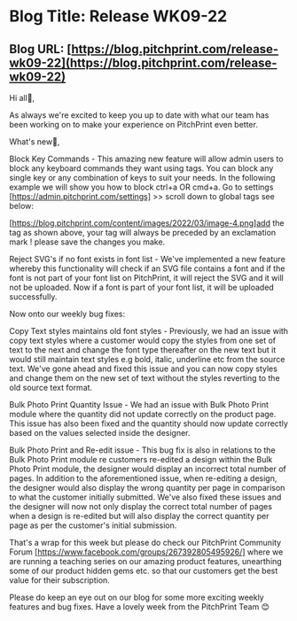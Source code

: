 # **Blog Title**: Release WK09-22

## **Blog URL**: [https://blog.pitchprint.com/release-wk09-22](https://blog.pitchprint.com/release-wk09-22)

Hi all👋,

As always we're excited to keep you up to date with what our team has been working on to make your experience on PitchPrint even better.

What's new🚀,

Block Key Commands - This amazing new feature will allow admin users to block any keyboard commands they want using tags. You can block any
single key or any combination of keys to suit your needs. In the following example we will show you how to block ctrl+a OR cmd+a. Go to
settings [https://admin.pitchprint.com/settings] >> scroll down to global tags see below:

[https://blog.pitchprint.com/content/images/2022/03/image-4.png]add the tag as shown above, your tag will always be preceded by an
exclamation mark ! please save the changes you make.

Reject SVG's if no font exists in font list - We've implemented a new feature whereby this functionality will check if an SVG file contains
a font and if the font is not part of your font list on PitchPrint, it will reject the SVG and it will not be uploaded. Now if a font is
part of your font list, it will be uploaded successfully.

Now onto our weekly bug fixes:

Copy Text styles maintains old font styles - Previously, we had an issue with copy text styles where a customer would copy the styles from
one set of text to the next and change the font type thereafter on the new text but it would still maintain text styles e.g bold, italic,
underline etc from the source text. We've gone ahead and fixed this issue and you can now copy styles and change them on the new set of text
without the styles reverting to the old source text format.

Bulk Photo Print Quantity Issue - We had an issue with Bulk Photo Print module where the quantity did not update correctly on the product
page. This issue has also been fixed and the quantity should now update correctly based on the values selected inside the designer.

Bulk Photo Print and Re-edit issue - This bug fix is also in relations to the Bulk Photo Print module re customers re-edited a design within
the Bulk Photo Print module, the designer would display an incorrect total number of pages. In addition to the aforementioned issue, when
re-editing a design, the designer would also display the wrong quantity per page in comparison to what the customer initially submitted.
We've also fixed these issues and the designer will now not only display the correct total number of pages when a design is re-edited but
will also display the correct quantity per page as per the customer's initial submission.

That's a wrap for this week but please do check our PitchPrint Community Forum [https://www.facebook.com/groups/267392805495926/] where we
are running a teaching series on our amazing product features, unearthing some of our product hidden gems etc. so that our customers get the
best value for their subscription.

Please do keep an eye out on our blog for some more exciting weekly features and bug fixes. Have a lovely week from the PitchPrint Team 😊



